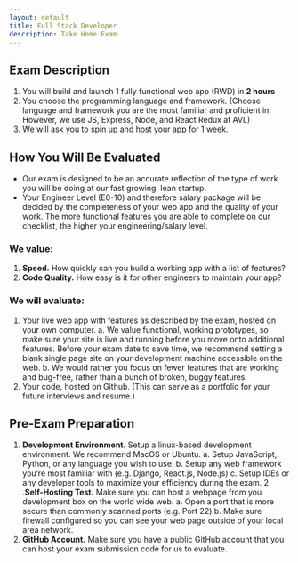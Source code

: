 ```yaml
---
layout: default
title: Full Stack Developer
description: Take Home Exam
---
```


## Exam Description
1. You will build and launch 1 fully functional web app (RWD) in **2 hours**
2. You choose the programming language and framework. (Choose language and framework you are the most familiar and proficient in. However, we use JS, Express, Node, and React Redux at AVL)
3. We will ask you to spin up and host your app for 1 week.

## How You Will Be Evaluated
* Our exam is designed to be an accurate reflection of the type of work you will be doing at our fast growing, lean startup. 
* Your Engineer Level (E0-10) and therefore salary package will be decided by the completeness of your web app and the quality of your work. The more functional features you are able to complete on our checklist, the higher your engineering/salary level.

### We value:
1. **Speed.** How quickly can you build a working app with a list of features?
2. **Code Quality.** How easy is it for other engineers to maintain your app?

### We will evaluate:
1. Your live web app with features as described by the exam, hosted on your own computer.
  a. We value functional, working prototypes, so make sure your site is live and running before you move onto additional features. Before your exam date to save time, we recommend setting a blank single page site on your development machine accessible on the web.
  b. We would rather you focus on fewer features that are working and bug-free, rather than a bunch of broken, buggy features.
2. Your code, hosted on Github. (This can serve as a portfolio for your future interviews and resume.)

## Pre-Exam Preparation
1. **Development Environment.** Setup a linux-based development environment. We recommend MacOS or Ubuntu.
  a. Setup JavaScript, Python, or any language you wish to use.
  b. Setup any web framework you’re most familiar with (e.g. Django, React.js, Node.js)
  c. Setup IDEs or any developer tools to maximize your efficiency during the exam.
2 .**Self-Hosting Test.** Make sure you can host a webpage from you development box on the world wide web.
  a. Open a port that is more secure than commonly scanned ports (e.g. Port 22)
  b. Make sure firewall configured so you can see your web page outside of your local area network.
3. **GitHub Account.** Make sure you have a public GitHub account that you can host your exam submission code for us to evaluate.